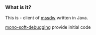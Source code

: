 ### What is it?

This is - client of [mssdw](https://github.com/consulo/mssdw) written in Java.

[mono-soft-debugging](https://github.com/consulo/mono-soft-debugging) provide initial code